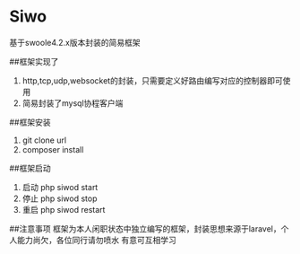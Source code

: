 Siwo
======
基于swoole4.2.x版本封装的简易框架

##框架实现了
1. http,tcp,udp,websocket的封装，只需要定义好路由编写对应的控制器即可使用
2. 简易封装了mysql协程客户端

##框架安装
1. git clone url
2. composer install

##框架启动

1. 启动
php siwod start
2. 停止
php siwod stop
3. 重启
php siwod restart

##注意事项
框架为本人闲职状态中独立编写的框架，封装思想来源于laravel，个人能力尚欠，各位同行请勿喷水
有意可互相学习
